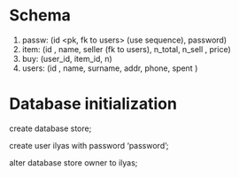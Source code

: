 # Schema

1. passw: (id <pk, fk to users> (use sequence), password)
2. item: (id <pk>, name, seller (fk to users), n_total, n_sell <use trigger>, price)
3. buy: (user_id, item_id, n)
4. users: (id <pk>, name, surname, addr, phone, spent <use trigger>)

# Database initialization

create database store;

create user ilyas with password ‘password’;

alter database store owner to ilyas;

